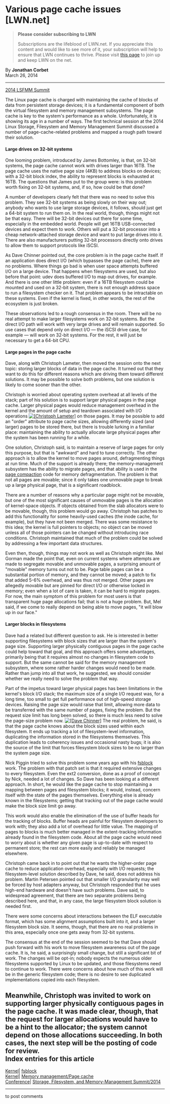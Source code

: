 # Various page cache issues [LWN.net]

> **Please consider subscribing to LWN**
> 
> Subscriptions are the lifeblood of LWN.net. If you appreciate this content and would like to see more of it, your subscription will help to ensure that LWN continues to thrive. Please visit [this page](/Promo/nst-nag1/subscribe) to join up and keep LWN on the net. 

By **Jonathan Corbet**  
March 26, 2014 

* * *

[2014 LSFMM Summit](/Articles/LSFMM2014/)

The Linux page cache is charged with maintaining the cache of blocks of data from persistent storage devices; it is a fundamental component of both the virtual filesystem and memory management subsystems. The page cache is key to the system's performance as a whole. Unfortunately, it is showing its age in a number of ways. The first technical session at the 2014 Linux Storage, Filesystem and Memory Management Summit discussed a number of page-cache-related problems and mapped a rough path toward their solution. 

#### Large drives on 32-bit systems

One looming problem, introduced by James Bottomley, is that, on 32-bit systems, the page cache cannot work with drives larger than 16TB. The page cache uses the native page size (4KB) to address blocks on devices; with a 32-bit block index, the ability to represent blocks is exhausted at 16TB. The questions that James put to the group were: is this problem worth fixing on 32-bit systems, and, if so, how could be that done? 

A number of developers clearly felt that there was no need to solve this problem. They see 32-bit systems as being slowly on their way out; anybody who wants to use large storage devices, it follows, should just get a 64-bit system to run them on. In the real world, though, things might not be that easy. There will be 32-bit devices out there for some time, especially in the embedded world. People will get 16TB USB-connected devices and expect them to work. Others will put a 32-bit processor into a cheap network-attached storage device and want to put large drives into it. There are also manufacturers putting 32-bit processors directly onto drives to allow them to support protocols like iSCSI. 

As Dave Chinner pointed out, the core problem is in the page cache itself. If an application does direct I/O (which bypasses the page cache), there are no problems. Where things go bad is when user space attempts buffered I/O on a large device. That happens when filesystems are used, but also before that point: udev does buffered I/O to map out drives, for example. And there is one other little problem: even if a 16TB filesystem could be mounted and used on a 32-bit system, there is not enough address space to run a filesystem checker on it. That problem appears to be intractable on these systems. Even if the kernel is fixed, in other words, the rest of the ecosystem is just broken. 

These observations led to a rough consensus in the room. There will be no real attempt to make larger filesystems work on 32-bit systems. But the direct I/O path will work with very large drives and will remain supported. So use cases that depend only on direct I/O — the iSCSI drive case, for example — will work on 32-bit systems. For the rest, it will just be necessary to get a 64-bit CPU. 

#### Large pages in the page cache

Dave, along with Christoph Lameter, then moved the session onto the next topic: storing larger blocks of data in the page cache. It turned out that they want to do this for different reasons which are driving them toward different solutions. It may be possible to solve both problems, but one solution is likely to come sooner than the other. 

Christoph is worried about operating system overhead at all levels of the stack; part of his solution is to support larger physical pages in the page cache. Larger physical pages would reduce management overhead in the kernel and the amount of setup and teardown associated with I/O operations [![\[Christoph Lameter\]](https://static.lwn.net/images/conf/2014/lsfmm/ChristophLameter-sm.jpg)](/Articles/591836/) on those pages. It may be possible to add an "order" attribute to page cache sizes, allowing differently sized (and larger) pages to be stored there, but there is trouble lurking in a familiar place: maintaining the ability to actually allocate large physical pages after the system has been running for a while. 

One solution, Christoph said, is to maintain a reserve of large pages for only this purpose, but that is "awkward" and hard to tune correctly. The other approach is to allow the kernel to move pages around, defragmenting things at run time. Much of the support is already there; the memory-management subsystem has the ability to migrate pages, and that ability is used in the [page compaction](/Articles/368869/) code for memory defragmentation. The problem is that not all pages are movable; since it only takes one unmovable page to break up a large physical page, that is a significant roadblock. 

There are a number of reasons why a particular page might not be movable, but one of the most significant causes of unmovable pages is the allocation of kernel-space objects. If objects obtained from the slab allocators were to be movable, though, this problem would go away. Christoph has patches to add this functionality for some heavily-used caches (the inode cache, for example), but they have not been merged. There was some resistance to this idea; the kernel is full pointers to objects; no object can be moved unless all of those pointers can be changed without introducing race conditions. Christoph maintained that much of the problem could be solved by addressing a few important data structures. 

Even then, though, things may not work as well as Christoph might like. Mel Gorman made the point that, even on current systems where attempts are made to segregate movable and unmovable pages, a surprising amount of "movable" memory turns out not to be. Page table pages can be a substantial portion of memory, and they cannot be moved; a patch to fix that added 5-6% overhead, and was thus not merged. Other pages are allegedly movable but are pinned for direct I/O or otherwise locked in memory; even when a lot of care is taken, it can be hard to migrate pages. For now, the main symptom of this problem for most users is that transparent huge page allocations fail; that is not a huge problem. But, Mel said, if we come to really depend on being able to move pages, "it will blow up in our face." 

#### Larger blocks in filesystems

Dave had a related but different question to ask. He is interested in better supporting filesystems with block sizes that are larger than the system's page size. Supporting larger physically contiguous pages in the page cache could help toward that goal, and this approach offers some advantages, primarily being that it requires almost no changes in filesystem code to support. But the same cannot be said for the memory management subsystem, where some rather harder changes would need to be made. Rather than jump into all that work, he suggested, we should consider whether we really need to solve the problem that way. 

Part of the impetus toward larger physical pages has been limitations in the kernel's block I/O stack; the maximum size of a single I/O request was, for a long time, too small to get full performance out of high-speed storage devices. Raising the page size would raise that limit, allowing more data to be transferred with the same number of pages, fixing the problem. But the request size limit has long been solved, so there is much less need to solve the page-size problem now. [![\[Dave Chinner\]](https://static.lwn.net/images/conf/2014/lsfmm/DaveChinner-sm.jpg)](/Articles/591837/) The real problem, he said, is that the page cache knows about the block sizes used within each filesystem. It ends up tracking a lot of filesystem-level information, duplicating the information stored in the filesystems themselves. This duplication leads to coherency issues and occasional nasty bugs; it is also the source of the limit that forces filesystem block sizes to be no larger than the system page size. 

Nick Piggin tried to solve this problem some years ago with his [fsblock](/Articles/322668/) work. The problem with that patch set is that it required extensive changes to every filesystem. Even the ext2 conversion, done as a proof of concept by Nick, needed a lot of changes. So Dave has been looking at a different approach. In short, he would like the page cache to stop maintaining a mapping between pages and filesystem blocks; it would, instead, concern itself with the state of the pages themselves. Everything else is already known in the filesystems; getting that tracking out of the page cache would make the block size limit go away. 

This work would also enable the elimination of the use of buffer heads for the tracking of blocks. Buffer heads are painful for filesystem developers to work with; they also add a lot of overhead for little value. The mapping of pages to blocks is much better managed in the extent-tracking information already found in the filesystem code. About all the page cache would need to worry about is whether any given page is up-to-date with respect to permanent store; the rest can more easily and reliably be managed elsewhere. 

Christoph came back in to point out that he wants the higher-order page cache to reduce application overhead, especially with I/O requests; the filesystem-level solution described by Dave, he said, does not address his problem. Martin Petersen pointed out that smaller I/O granularity may well be forced by host adapters anyway, but Christoph responded that he uses high-end hardware and doesn't have such problems. Dave said, to widespread agreement, that there are two separate problems being described here, and that, in any case, the large filesystem block solution is needed first. 

There were some concerns about interactions between the ELF executable format, which has some alignment assumptions built into it, and a larger filesystem block size. It seems, though, that there are no real problems in this area, especially once one gets away from 32-bit systems. 

The consensus at the end of the session seemed to be that Dave should push forward with his work to move filesystem awareness out of the page cache. It is, he said, a surprisingly small change, but still a significant bit of work. The changes will be opt-in; nobody expects the numerous older filesystems supported by Linux to be updated, and those filesystems need to continue to work. There were concerns about how much of this work will be in the generic filesystem code; there is no desire to see duplicated implementations copied into each filesystem. 

Meanwhile, Christoph was invited to work on supporting larger physically contiguous pages in the page cache. It was made clear, though, that the request for larger allocations would have to be a hint to the allocator; the system cannot depend on those allocations succeeding. In both cases, the next step will be the posting of code for review.  
Index entries for this article  
---  
[Kernel](/Kernel/Index)| [fsblock](/Kernel/Index#fsblock)  
[Kernel](/Kernel/Index)| [Memory management/Page cache](/Kernel/Index#Memory_management-Page_cache)  
[Conference](/Archives/ConferenceIndex/)| [Storage, Filesystem, and Memory-Management Summit/2014](/Archives/ConferenceIndex/#Storage_Filesystem_and_Memory-Management_Summit-2014)  
  


* * *

to post comments 
